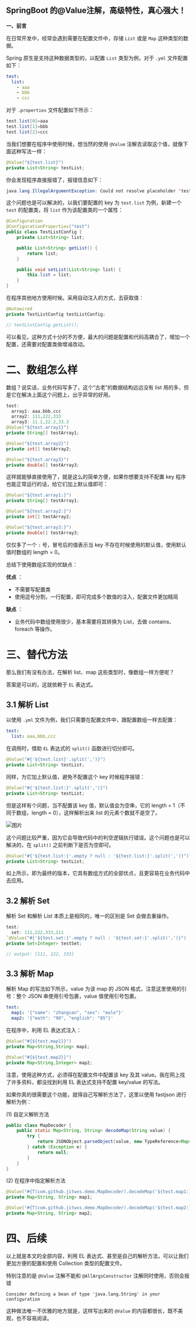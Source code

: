 ## SpringBoot 的@Value注解，高级特性，真心强大！

**一、前言**



在日常开发中，经常会遇到需要在配置文件中，存储 `List` 或是 `Map` 这种类型的数据。

Spring 原生是支持这种数据类型的，以配置 `List` 类型为例，对于 `.yml` 文件配置如下：

```yaml
test:
  list:
    - aaa
    - bbb
    - ccc
```

对于 `.properties` 文件配置如下所示：

```java
test.list[0]=aaa
test.list[1]=bbb
test.list[2]=ccc
```

当我们想要在程序中使用时候，想当然的使用 `@Value` 注解去读取这个值，就像下面这种写法一样：

```java
@Value("${test.list}")
private List<String> testList;
```

你会发现程序直接报错了，报错信息如下：

```java
java.lang.IllegalArgumentException: Could not resolve placeholder 'test.list' in value "${test.list}"
```

这个问题也是可以解决的，以我们要配置的 key 为 `test.list` 为例，新建一个 `test` 的配置类，将 `list` 作为该配置类的一个属性：

```java
@Configuration
@ConfigurationProperties("test")
public class TestListConfig {
    private List<String> list;

    public List<String> getList() {
        return list;
    }

    public void setList(List<String> list) {
        this.list = list;
    }
}
```

在程序其他地方使用时候。采用自动注入的方式，去获取值：

```java
@Autowired
private TestListConfig testListConfig;

// testListConfig.getList();
```

可以看见，这种方式十分的不方便，最大的问题是配置和代码高耦合了，增加一个配置，还需要对配置类做增减改动。

# 二、数组怎么样

数组？说实话，业务代码写多了，这个“古老”的数据结构远远没有 list 用的多，但是它在解决上面这个问题上，出乎异常的好用。

```java
test:
  array1: aaa,bbb,ccc
  array2: 111,222,333
  array3: 11.1,22.2,33.3
@Value("${test.array1}")
private String[] testArray1;

@Value("${test.array2}")
private int[] testArray2;

@Value("${test.array3}")
private double[] testArray3;
```

这样就能够直接使用了，就是这么的简单方便，如果你想要支持不配置 key 程序也能正常运行的话，给它们加上默认值即可：

```java
@Value("${test.array1:}")
private String[] testArray1;

@Value("${test.array2:}")
private int[] testArray2;

@Value("${test.array3:}")
private double[] testArray3;
```

仅仅多了一个 `:` 号，冒号后的值表示当 key 不存在时候使用的默认值，使用默认值时数组的 length = 0。

总结下使用数组实现的优缺点：

**优点** ：

- 不需要写配置类
- 使用逗号分割，一行配置，即可完成多个数值的注入，配置文件更加精简

**缺点** ：

- 业务代码中数组使用很少，基本需要将其转换为 List，去做 contains、foreach 等操作。

# 三、替代方法

那么我们有没有办法，在解析 list、map 这些类型时，像数组一样方便呢？

答案是可以的，这就依赖于 `EL` 表达式。

## 3.1 解析 List

以使用 `.yml` 文件为例，我们只需要在配置文件中，跟配置数组一样去配置：

```yaml
test:
  list: aaa,bbb,ccc
```

在调用时，借助 `EL` 表达式的 `split()` 函数进行切分即可。

```java
@Value("#{'${test.list}'.split(',')}")
private List<String> testList;
```

同样，为它加上默认值，避免不配置这个 key 时候程序报错：

```java
@Value("#{'${test.list:}'.split(',')}")
private List<String> testList;
```

但是这样有个问题，当不配置该 key 值，默认值会为空串，它的 length = 1（不同于数组，length = 0），这样解析出来 list 的元素个数就不是空了。

![图片](https://mmbiz.qpic.cn/mmbiz_png/1QxwhpDy7ia3fQR4Umz06MJsMic2cZr4sPTB6ibI9HhGkic3PpibzOuUR8enAlYlQYRZdbicJrqpSrjKf4AKjIbDElLw/640?wx_fmt=png&tp=webp&wxfrom=5&wx_lazy=1&wx_co=1)

这个问题比较严重，因为它会导致代码中的判空逻辑执行错误。这个问题也是可以解决的，在 `split()` 之前判断下是否为空即可。

```java
@Value("#{'${test.list:}'.empty ? null : '${test.list:}'.split(',')}")
private List<String> testList;
```

如上所示，即为最终的版本，它具有数组方式的全部优点，且更容易在业务代码中去应用。

## 3.2 解析 Set

解析 Set 和解析 List 本质上是相同的，唯一的区别是 Set 会做去重操作。

```java
test:
  set: 111,222,333,111
`@Value("#{'${test.set:}'.empty ? null : '${test.set:}'.split(',')}")
private Set<Integer> testSet;

// output: [111, 222, 333]
```

## 3.3 解析 Map

解析 Map 的写法如下所示，value 为该 map 的 JSON 格式，注意这里使用的引号：整个 JSON 串使用引号包裹，value 值使用引号包裹。

```yml
test:
  map1: '{"name": "zhangsan", "sex": "male"}'
  map2: '{"math": "90", "english": "85"}'
```

在程序中，利用 EL 表达式注入：

```java
@Value("#{${test.map1}}")
private Map<String,String> map1;

@Value("#{${test.map2}}")
private Map<String,Integer> map2;
```

注意，使用这种方式，必须得在配置文件中配置该 key 及其 value。我在网上找了许多资料，都没找到利用 EL 表达式支持不配置 key/value 的写法。

如果你真的很需要这个功能，就得自己写解析方法了，这里以使用 fastjson 进行解析为例：

(1) 自定义解析方法

```java
public class MapDecoder {
    public static Map<String, String> decodeMap(String value) {
        try {
            return JSONObject.parseObject(value, new TypeReference<Map<String, String>>(){});
        } catch (Exception e) {
            return null;
        }
    }
}
```

(2) 在程序中指定解析方法

```java
@Value("#{T(com.github.jitwxs.demo.MapDecoder).decodeMap('${test.map1:}')}")
private Map<String, String> map1;

@Value("#{T(com.github.jitwxs.demo.MapDecoder).decodeMap('${test.map2:}')}")
private Map<String, String> map2;
```

# 四、后续

以上就是本文的全部内容，利用 EL 表达式、甚至是自己的解析方法，可以让我们更加方便的配置和使用 Collection 类型的配置文件。

特别注意的是 `@Value` 注解不能和 `@AllArgsConstructor` 注解同时使用，否则会报错

```
Consider defining a bean of type 'java.lang.String' in your configuration
```

这种做法唯一不优雅的地方就是，这样写出来的 `@Value` 的内容都很长，既不美观，也不容易阅读。